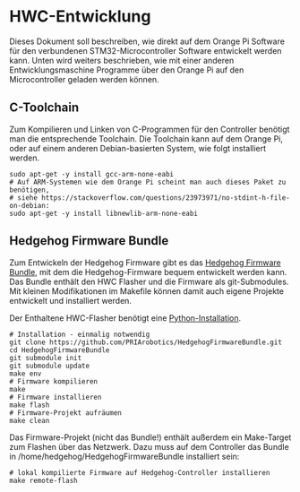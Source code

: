 # HWC-Entwicklung

Dieses Dokument soll beschreiben, wie direkt auf dem Orange Pi Software für den verbundenen STM32-Microcontroller Software entwickelt werden kann.
Unten wird weiters beschrieben, wie mit einer anderen Entwicklungsmaschine Programme über den Orange Pi auf den Microcontroller geladen werden können.

## C-Toolchain

Zum Kompilieren und Linken von C-Programmen für den Controller benötigt man die entsprechende Toolchain.
Die Toolchain kann auf dem Orange Pi, oder auf einem anderen Debian-basierten System, wie folgt installiert werden.

    sudo apt-get -y install gcc-arm-none-eabi
    # Auf ARM-Systemen wie dem Orange Pi scheint man auch dieses Paket zu benötigen,
    # siehe https://stackoverflow.com/questions/23973971/no-stdint-h-file-on-debian:
    sudo apt-get -y install libnewlib-arm-none-eabi

## Hedgehog Firmware Bundle

Zum Entwickeln der Hedgehog Firmware gibt es das [Hedgehog Firmware Bundle](https://github.com/PRIArobotics/HedgehogFirmwareBundle),
mit dem die Hedgehog-Firmware bequem entwickelt werden kann.
Das Bundle enthält den HWC Flasher und die Firmware als git-Submodules.
Mit kleinen Modifikationen im Makefile können damit auch eigene Projekte entwickelt und installiert werden.

Der Enthaltene HWC-Flasher benötigt eine [Python-Installation](python.md).

    # Installation - einmalig notwendig
    git clone https://github.com/PRIArobotics/HedgehogFirmwareBundle.git
    cd HedgehogFirmwareBundle
    git submodule init
    git submodule update
    make env
    # Firmware kompilieren
    make
    # Firmware installieren
    make flash
    # Firmware-Projekt aufräumen
    make clean

Das Firmware-Projekt (nicht das Bundle!) enthält außerdem ein Make-Target zum Flashen über das Netzwerk.
Dazu muss auf dem Controller das Bundle in /home/hedgehog/HedgehogFirmwareBundle installiert sein:

    # lokal kompilierte Firmware auf Hedgehog-Controller installieren
    make remote-flash
